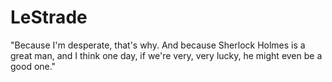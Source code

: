 # LeStrade
"Because I'm desperate, that's why. And because Sherlock Holmes is a great man, and I think one day, if we're very, very lucky, he might even be a good one."
